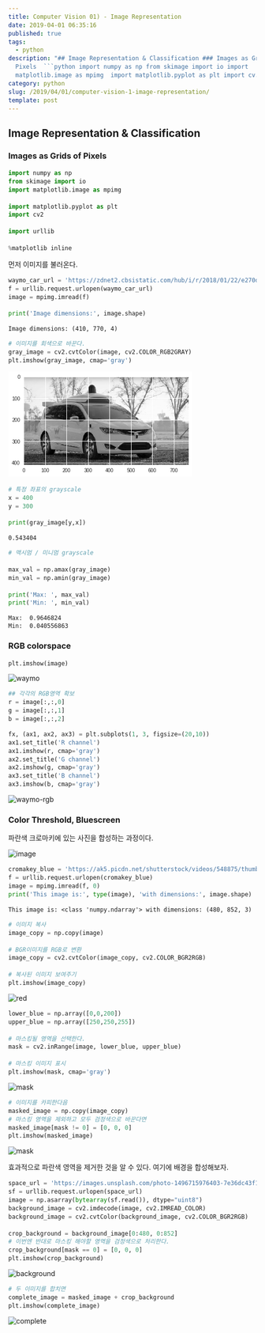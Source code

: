 ```yaml
---
title: Computer Vision 01) - Image Representation
date: 2019-04-01 06:35:16
published: true
tags:
  - python
description: "## Image Representation & Classification ### Images as Grids of
  Pixels  ```python import numpy as np from skimage import io import
  matplotlib.image as mpimg  import matplotlib.pyplot as plt import cv..."
category: python
slug: /2019/04/01/computer-vision-1-image-representation/
template: post
---
```

## Image Representation & Classification

### Images as Grids of Pixels

```python
import numpy as np
from skimage import io
import matplotlib.image as mpimg

import matplotlib.pyplot as plt
import cv2

import urllib

%matplotlib inline
```

먼저 이미지를 불러온다.

```python
waymo_car_url = 'https://zdnet2.cbsistatic.com/hub/i/r/2018/01/22/e270d68c-c028-421a-bc5b-5d2a9a9458d1/resize/770xauto/50e9d2f0fc86841ba455489d50651291/google-waymo-self-driving-atlanta.png'
f = urllib.request.urlopen(waymo_car_url)
image = mpimg.imread(f)

print('Image dimensions:', image.shape)
```

```
Image dimensions: (410, 770, 4)
```

```python
# 이미지를 회색으로 바꾼다.
gray_image = cv2.cvtColor(image, cv2.COLOR_RGB2GRAY)
plt.imshow(gray_image, cmap='gray')
```

![waymo-gray](./images/01.png)

```python
# 특정 좌표의 grayscale
x = 400
y = 300

print(gray_image[y,x])
```

```
0.543404
```

```python
# 맥시멈 / 미니멈 grayscale

max_val = np.amax(gray_image)
min_val = np.amin(gray_image)

print('Max: ', max_val)
print('Min: ', min_val)
```

```
Max:  0.9646824
Min:  0.040556863
```

### RGB colorspace

```python
plt.imshow(image)
```

![waymo](../images/02.png)

```python
## 각각의 RGB영역 확보
r = image[:,:,0]
g = image[:,:,1]
b = image[:,:,2]
```

```python
fx, (ax1, ax2, ax3) = plt.subplots(1, 3, figsize=(20,10))
ax1.set_title('R channel')
ax1.imshow(r, cmap='gray')
ax2.set_title('G channel')
ax2.imshow(g, cmap='gray')
ax3.set_title('B channel')
ax3.imshow(b, cmap='gray')
```

![waymo-rgb](../images/03.png)

### Color Threshold, Bluescreen

파란색 크로마키에 있는 사진을 합성하는 과정이다.

![image](https://ak5.picdn.net/shutterstock/videos/548875/thumb/1.jpg)

```python
cromakey_blue = 'https://ak5.picdn.net/shutterstock/videos/548875/thumb/1.jpg'
f = urllib.request.urlopen(cromakey_blue)
image = mpimg.imread(f, 0)
print('This image is:', type(image), 'with dimensions:', image.shape)
```

```
This image is: <class 'numpy.ndarray'> with dimensions: (480, 852, 3)
```

```python
# 이미지 복사
image_copy = np.copy(image)

# BGR이미지를 RGB로 변환
image_copy = cv2.cvtColor(image_copy, cv2.COLOR_BGR2RGB)

# 복사된 이미지 보여주기
plt.imshow(image_copy)
```

![red](../images/04.png)

```python
lower_blue = np.array([0,0,200])
upper_blue = np.array([250,250,255])

# 마스킹될 영역을 선택한다.
mask = cv2.inRange(image, lower_blue, upper_blue)

# 마스킹 이미지 표시
plt.imshow(mask, cmap='gray')
```

![mask](../images/05.png)

```python
# 이미지를 카피한다음
masked_image = np.copy(image_copy)
# 마스킹 영역을 제외하고 모두 검정색으로 바꾼다면
masked_image[mask != 0] = [0, 0, 0]
plt.imshow(masked_image)
```

![mask](../images/06.png)

효과적으로 파란색 영역을 제거한 것을 알 수 있다. 여기에 배경을 합성해보자.

```python
space_url = 'https://images.unsplash.com/photo-1496715976403-7e36dc43f17b?ixlib=rb-1.2.1&w=1000&q=80'
sf = urllib.request.urlopen(space_url)
image = np.asarray(bytearray(sf.read()), dtype="uint8")
background_image = cv2.imdecode(image, cv2.IMREAD_COLOR)
background_image = cv2.cvtColor(background_image, cv2.COLOR_BGR2RGB)

crop_background = background_image[0:480, 0:852]
# 이번엔 반대로 마스킹 해야할 영역을 검정색으로 처리한다.
crop_background[mask == 0] = [0, 0, 0]
plt.imshow(crop_background)
```

![background](../images/07.png)

```python
# 두 이미지를 합치면
complete_image = masked_image + crop_background
plt.imshow(complete_image)
```

![complete](../images/08.png)
